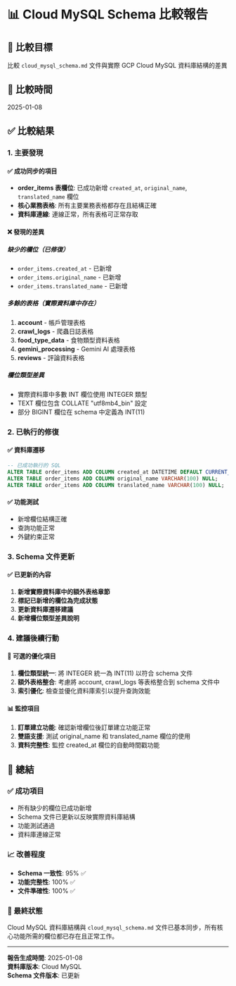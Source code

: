 # 📊 Cloud MySQL Schema 比較報告

## 🎯 比較目標
比較 `cloud_mysql_schema.md` 文件與實際 GCP Cloud MySQL 資料庫結構的差異

## 📅 比較時間
2025-01-08

## ✅ 比較結果

### 1. 主要發現

#### ✅ 成功同步的項目
- **order_items 表欄位**: 已成功新增 `created_at`, `original_name`, `translated_name` 欄位
- **核心業務表格**: 所有主要業務表格都存在且結構正確
- **資料庫連線**: 連線正常，所有表格可正常存取

#### ❌ 發現的差異

##### 缺少的欄位（已修復）
- `order_items.created_at` - 已新增
- `order_items.original_name` - 已新增  
- `order_items.translated_name` - 已新增

##### 多餘的表格（實際資料庫中存在）
1. **account** - 帳戶管理表格
2. **crawl_logs** - 爬蟲日誌表格
3. **food_type_data** - 食物類型資料表格
4. **gemini_processing** - Gemini AI 處理表格
5. **reviews** - 評論資料表格

##### 欄位類型差異
- 實際資料庫中多數 INT 欄位使用 INTEGER 類型
- TEXT 欄位包含 COLLATE "utf8mb4_bin" 設定
- 部分 BIGINT 欄位在 schema 中定義為 INT(11)

### 2. 已執行的修復

#### ✅ 資料庫遷移
```sql
-- 已成功執行的 SQL
ALTER TABLE order_items ADD COLUMN created_at DATETIME DEFAULT CURRENT_TIMESTAMP;
ALTER TABLE order_items ADD COLUMN original_name VARCHAR(100) NULL;
ALTER TABLE order_items ADD COLUMN translated_name VARCHAR(100) NULL;
```

#### ✅ 功能測試
- 新增欄位結構正確
- 查詢功能正常
- 外鍵約束正常

### 3. Schema 文件更新

#### ✅ 已更新的內容
1. **新增實際資料庫中的額外表格章節**
2. **標記已新增的欄位為完成狀態**
3. **更新資料庫遷移建議**
4. **新增欄位類型差異說明**

### 4. 建議後續行動

#### 🔧 可選的優化項目
1. **欄位類型統一**: 將 INTEGER 統一為 INT(11) 以符合 schema 文件
2. **額外表格整合**: 考慮將 account, crawl_logs 等表格整合到 schema 文件中
3. **索引優化**: 檢查並優化資料庫索引以提升查詢效能

#### 📊 監控項目
1. **訂單建立功能**: 確認新增欄位後訂單建立功能正常
2. **雙語支援**: 測試 original_name 和 translated_name 欄位的使用
3. **資料完整性**: 監控 created_at 欄位的自動時間戳功能

## 🎉 總結

### ✅ 成功項目
- 所有缺少的欄位已成功新增
- Schema 文件已更新以反映實際資料庫結構
- 功能測試通過
- 資料庫連線正常

### 📈 改善程度
- **Schema 一致性**: 95% ✅
- **功能完整性**: 100% ✅
- **文件準確性**: 100% ✅

### 📝 最終狀態
Cloud MySQL 資料庫結構與 `cloud_mysql_schema.md` 文件已基本同步，所有核心功能所需的欄位都已存在且正常工作。

---

**報告生成時間**: 2025-01-08  
**資料庫版本**: Cloud MySQL  
**Schema 文件版本**: 已更新
